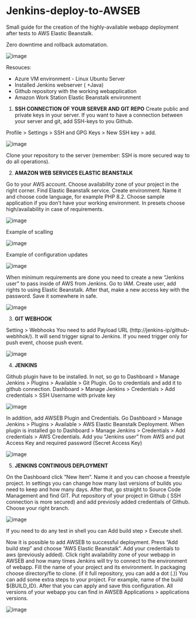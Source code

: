 # Jenkins-deploy-to-AWSEB
Small guide for the creation of the highly-available webapp deployment after tests to AWS Elastic Beanstalk.

Zero downtime and rollback automatation.

![image](https://github.com/MrEkoebve/Jenkins-deploy-to-AWSEB/assets/74951744/be9f79fe-08fb-4457-9496-3c2e2c45603d)

Resouces:
- Azure VM environment - Linux Ubuntu Server
- Installed Jenkins webserver ( +Java)
- Github repository with the working webapplication
- Amazon Work Station Elastic Beanstalk environment


1. **SSH CONNECTION OF YOUR SERVER AND GIT REPO** 
Create public and private keys in your server. If you want to have a connection between your server and git, add SSH-keys to you Github.

Profile > Settings > SSH and GPG Keys > New SSH key > add. 

![image](https://github.com/MrEkoebve/Jenkins-deploy-to-AWSEB/assets/74951744/6aef437d-b12c-4fce-9327-5b75ca81e0f1)

Clone your repository to the server (remember: SSH is more secured way to do all operations). 

2. **AMAZON WEB SERVICES ELASTIC BEANSTALK**

Go to your AWS account. Choose availability zone of your project in the right corner. Find Elastic Beanstalk service. Create environment. Name it and choose code language, for example PHP 8.2. Choose sample application if you don’t have your working environment. In presets choose high/availability in case of requirements.

![image](https://github.com/MrEkoebve/Jenkins-deploy-to-AWSEB/assets/74951744/26094dfb-c578-4ec0-b082-383168f40b03)
 
Example of scalling
 
![image](https://github.com/MrEkoebve/Jenkins-deploy-to-AWSEB/assets/74951744/df752db4-c4dc-4704-824b-2d0215ed01e1)

Example of configuration updates

![image](https://github.com/MrEkoebve/Jenkins-deploy-to-AWSEB/assets/74951744/8c07796e-8a56-4404-ad18-8abf3fbdb6bb)

When minimum requirements are done you need to create a new “Jenkins user” to pass inside of AWS from Jenkins. Go to IAM. Create user, add rights to using Elastic Beanstalk. After that, make a new access key with the password. Save it somewhere in safe.

![image](https://github.com/MrEkoebve/Jenkins-deploy-to-AWSEB/assets/74951744/3824ab1a-9bdd-4aa2-a9ae-ca95f0fdad64)


3. **GIT WEBHOOK**

Setting > Webhooks
You need to add Payload URL (http://jenkins-ip/github-webhhok/). It will send trigger signal to Jenkins. If you need trigger only for push event, choose push event. 

![image](https://github.com/MrEkoebve/Jenkins-deploy-to-AWSEB/assets/74951744/eaa85f96-22e5-460c-bef5-2e9330ed241f)

4. **JENKINS**

Github plugin have to be installed. In not, so go to Dashboard > Manage Jenkins > Plugins > Available > Git Plugin. Go to credentials and add it to github connection. Dashboard > Manage Jenkins > Credentials > Add credentials > SSH Username with private key

![image](https://github.com/MrEkoebve/Jenkins-deploy-to-AWSEB/assets/74951744/1c70687e-4ddb-47e7-8488-441aa0f57454)

In addition, add AWSEB Plugin and Credentials. Go Dashboard > Manage Jenkins > Plugins > Available > AWS Elastic Beanstalk Deployment. When plugin is installed go to Dashboard > Manage Jenkins > Credentials > Add credentials > AWS Credentials. Add you “Jenkins user” from AWS and put Access Key and required password (Secret Access Key)

![image](https://github.com/MrEkoebve/Jenkins-deploy-to-AWSEB/assets/74951744/953487f5-34bf-4497-b8dc-01c878fc8476)

5. **JENKINS CONTINIOUS DEPLOYMENT**

On the Dashboard click ”New Item”. Name it and you can choose a freestyle project. In settings you can change how many last versions of builds you need to keep and how many days. After that, go straight to Source Code Management and find GIT. Put repository of your project in Github ( SSH connection is more secured) and add previosly added credentials of Github. Choose your right branch.

![image](https://github.com/MrEkoebve/Jenkins-deploy-to-AWSEB/assets/74951744/c9632a3f-42d2-4ef2-bdbf-7a2dbb8a7502)

If you need to do any test in shell you can Add build step > Execute shell. 

Now it is possible to add AWSEB to successful deployment. Press “Add build step” and choose “AWS Elastic Beanstalk”. Add your credentials to aws (previously added). Click right availability zone of your webapp in AWSEB and how many times Jenkins will try to connect to the environment of webapp. Fill the name of your project and its environment. In packaging choose directory/fie to clone. (if it full repository, you can add a dot (.)) You can add some extra steps to your project. For example, name of the build ${BUILD_ID}. After that you can apply and save this configuration. All versions of your webapp you can find in AWSEB Applications > applications versions. 

![image](https://github.com/MrEkoebve/Jenkins-deploy-to-AWSEB/assets/74951744/918a0bba-b486-4e14-b258-9675257223f1)

